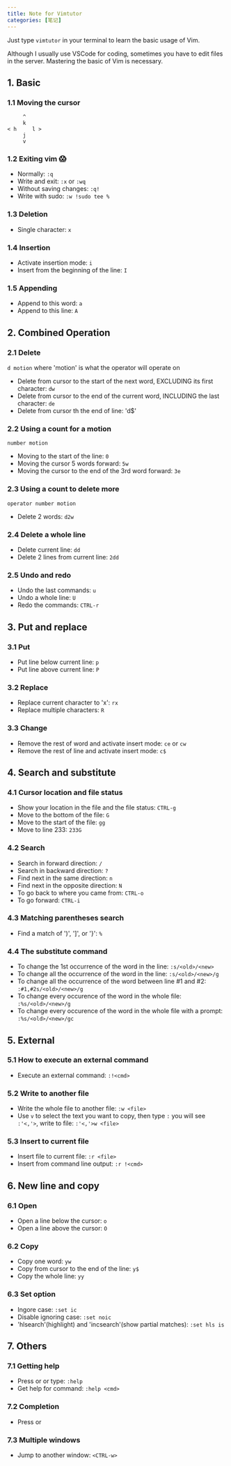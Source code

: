 ```yaml
---
title: Note for Vimtutor
categories: [笔记]
---
```


Just type `vimtutor` in your terminal to learn the basic usage of Vim.

Although I usually use VSCode for coding, sometimes you have to edit files in the server. Mastering the basic of Vim is necessary.

<!-- more -->

## 1. Basic

### 1.1 Moving the cursor

```
     ^
     k
< h     l >
     j
     v
```

### 1.2 Exiting vim 😱

- Normally: `:q`
- Write and exit: `:x` or `:wq`
- Without saving changes: `:q!`
- Write with sudo: `:w !sudo tee %`

### 1.3 Deletion

- Single character: `x`

### 1.4 Insertion

- Activate insertion mode: `i`
- Insert from the beginning of the line: `I`

### 1.5 Appending

- Append to this word: `a`
- Append to this line: `A`

## 2. Combined Operation

### 2.1 Delete

`d motion` where 'motion' is what the operator will operate on

- Delete from cursor to the start of the next word, EXCLUDING its first character: `dw`
- Delete from cursor to the end of the current word, INCLUDING the last character: `de`
- Delete from cursor th the end of line: 'd$'

### 2.2 Using a count for a motion

`number motion`

- Moving to the start of the line: `0`
- Moving the cursor 5 words forward: `5w`
- Moving the cursor to the end of the 3rd word forward: `3e`

### 2.3 Using a count to delete more

`operator number motion`

- Delete 2 words: `d2w`

### 2.4 Delete a whole line

- Delete current line: `dd`
- Delete 2 lines from current line: `2dd`

### 2.5 Undo and redo

- Undo the last commands: `u`
- Undo a whole line: `U`
- Redo the commands: `CTRL-r`

## 3. Put and replace

### 3.1 Put

- Put line below current line: `p`
- Put line above current line: `P`

### 3.2 Replace

- Replace current character to 'x': `rx`
- Replace multiple characters: `R`

### 3.3 Change

- Remove the rest of word and activate insert mode: `ce` or `cw`
- Remove the rest of line and activate insert mode: `c$`

## 4. Search and substitute

### 4.1 Cursor location and file status

- Show your location in the file and the file status: `CTRL-g`
- Move to the bottom of the file: `G`
- Move to the start of the file: `gg`
- Move to line 233: `233G`

### 4.2 Search

- Search in forward direction: `/`
- Search in backward direction: `?`
- Find next in the same direction: `n`
- Find next in the opposite direction: `N`
- To go back to where you came from: `CTRL-o`
- To go forward: `CTRL-i`

### 4.3 Matching parentheses search

- Find a match of ')', ']', or '}': `%`

### 4.4 The substitute command

- To change the 1st occurrence of the word in the line: `:s/<old>/<new>`
- To change all the occurrence of the word in the line: `:s/<old>/<new>/g`
- To change all the occurrence of the word between line #1 and #2: `:#1,#2s/<old>/<new>/g`
- To change every occurence of the word in the whole file: `:%s/<old>/<new>/g`
- To change every occurence of the word in the whole file with a prompt: `:%s/<old>/<new>/gc`

## 5. External

### 5.1 How to execute an external command

- Execute an external command: `:!<cmd>`

### 5.2 Write to another file

- Write the whole file to another file: `:w <file>`
- Use `v` to select the text you want to copy, then type `:` you will see `:'<,'>`, write to file: `:'<,'>w <file>`

### 5.3 Insert to current file

- Insert file to current file: `:r <file>`
- Insert from command line output: `:r !<cmd>`

## 6. New line and copy

### 6.1 Open

- Open a line below the cursor: `o`
- Open a line above the cursor: `O`

### 6.2 Copy

- Copy one word: `yw`
- Copy from cursor to the end of the line: `y$`
- Copy the whole line: `yy`

### 6.3 Set option

- Ingore case: `:set ic`
- Disable ignoring case: `:set noic`
- 'hlsearch'(highlight) and 'incsearch'(show partial matches): `:set hls is`

## 7. Others

### 7.1 Getting help

- Press <HELP> or <F1> or type: `:help`
- Get help for command: `:help <cmd>`

### 7.2 Completion

- Press <TAB> or <CTRL-d>

### 7.3 Multiple windows

- Jump to another window: `<CTRL-w>`
